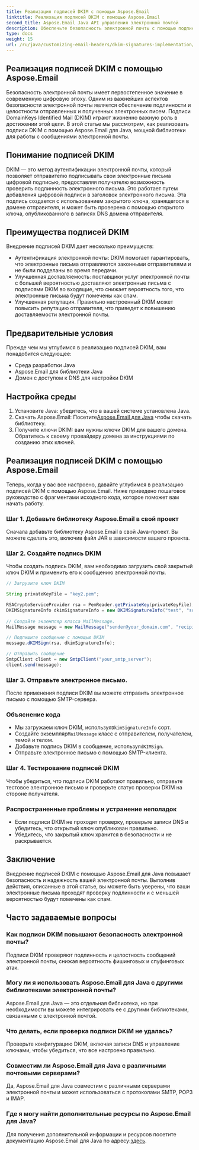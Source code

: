 ```yaml
---
title: Реализация подписей DKIM с помощью Aspose.Email
linktitle: Реализация подписей DKIM с помощью Aspose.Email
second_title: Aspose.Email Java API управления электронной почтой
description: Обеспечьте безопасность электронной почты с помощью подписей DKIM, используя Aspose.Email для Java. Пошаговое руководство и код для реализации DKIM.
type: docs
weight: 15
url: /ru/java/customizing-email-headers/dkim-signatures-implementation/
---
```


## Реализация подписей DKIM с помощью Aspose.Email

Безопасность электронной почты имеет первостепенное значение в современную цифровую эпоху. Одним из важнейших аспектов безопасности электронной почты является обеспечение подлинности и целостности отправленных и полученных электронных писем. Подписи DomainKeys Identified Mail (DKIM) играют жизненно важную роль в достижении этой цели. В этой статье мы рассмотрим, как реализовать подписи DKIM с помощью Aspose.Email для Java, мощной библиотеки для работы с сообщениями электронной почты.

## Понимание подписей DKIM

DKIM — это метод аутентификации электронной почты, который позволяет отправителю подписывать свои электронные письма цифровой подписью, предоставляя получателю возможность проверить подлинность электронного письма. Это работает путем добавления цифровой подписи в заголовок электронного письма. Эта подпись создается с использованием закрытого ключа, хранящегося в домене отправителя, и может быть проверена с помощью открытого ключа, опубликованного в записях DNS домена отправителя.

## Преимущества подписей DKIM

Внедрение подписей DKIM дает несколько преимуществ:
- Аутентификация электронной почты: DKIM помогает гарантировать, что электронные письма отправляются законными отправителями и не были подделаны во время передачи.
- Улучшенная доставляемость: поставщики услуг электронной почты с большей вероятностью доставляют электронные письма с подписями DKIM во входящие, что снижает вероятность того, что электронные письма будут помечены как спам.
- Улучшенная репутация. Правильно настроенный DKIM может повысить репутацию отправителя, что приведет к повышению доставляемости электронной почты.

## Предварительные условия

Прежде чем мы углубимся в реализацию подписей DKIM, вам понадобится следующее:
- Среда разработки Java
- Aspose.Email для библиотеки Java
- Домен с доступом к DNS для настройки DKIM

## Настройка среды

1. Установите Java: убедитесь, что в вашей системе установлена Java.
2.  Скачать Aspose.Email: Посетите[Aspose.Email для Java](https://products.aspose.com/email/java/) чтобы скачать библиотеку.
3. Получите ключи DKIM: вам нужны ключи DKIM для вашего домена. Обратитесь к своему провайдеру домена за инструкциями по созданию этих ключей.

## Реализация подписей DKIM с помощью Aspose.Email

Теперь, когда у вас все настроено, давайте углубимся в реализацию подписей DKIM с помощью Aspose.Email. Ниже приведено пошаговое руководство с фрагментами исходного кода, которое поможет вам начать работу.

### Шаг 1. Добавьте библиотеку Aspose.Email в свой проект

Сначала добавьте библиотеку Aspose.Email в свой Java-проект. Вы можете сделать это, включив файл JAR в зависимости вашего проекта.

### Шаг 2. Создайте подпись DKIM

Чтобы создать подпись DKIM, вам необходимо загрузить свой закрытый ключ DKIM и применить его к сообщению электронной почты.

```java
// Загрузите ключ DKIM

String privateKeyFile = "key2.pem";

RSACryptoServiceProvider rsa = PemReader.getPrivateKey(privateKeyFile);
DKIMSignatureInfo dkimSignatureInfo = new DKIMSignatureInfo("test", "some_email.com");
 
// Создайте экземпляр класса MailMessage.
MailMessage message = new MailMessage("sender@your_domain.com", "recipient@recipient_domain.com", "Subject", "Body");

// Подпишите сообщение с помощью DKIM
message.dKIMSign(rsa, dkimSignatureInfo);

// Отправить сообщение
SmtpClient client = new SmtpClient("your_smtp_server");
client.send(message);
```

### Шаг 3. Отправьте электронное письмо.

После применения подписи DKIM вы можете отправить электронное письмо с помощью SMTP-сервера.

### Объяснение кода

-  Мы загружаем ключ DKIM, используя`DkimSignatureInfo` сорт.
-  Создайте экземпляр`MailMessage` класс с отправителем, получателем, темой и телом.
-  Добавьте подпись DKIM в сообщение, используя`dKIMSign`.
- Отправьте электронное письмо с помощью SMTP-клиента.

### Шаг 4. Тестирование подписей DKIM

Чтобы убедиться, что подписи DKIM работают правильно, отправьте тестовое электронное письмо и проверьте статус проверки DKIM на стороне получателя.

### Распространенные проблемы и устранение неполадок

- Если подписи DKIM не проходят проверку, проверьте записи DNS и убедитесь, что открытый ключ опубликован правильно.
- Убедитесь, что закрытый ключ хранится в безопасности и не раскрывается.

## Заключение

Внедрение подписей DKIM с помощью Aspose.Email для Java повышает безопасность и надежность вашей электронной почты. Выполнив действия, описанные в этой статье, вы можете быть уверены, что ваши электронные письма проходят проверку подлинности и с меньшей вероятностью будут помечены как спам.

## Часто задаваемые вопросы

### Как подписи DKIM повышают безопасность электронной почты?

Подписи DKIM проверяют подлинность и целостность сообщений электронной почты, снижая вероятность фишинговых и спуфинговых атак.

### Могу ли я использовать Aspose.Email для Java с другими библиотеками электронной почты?

Aspose.Email для Java — это отдельная библиотека, но при необходимости вы можете интегрировать ее с другими библиотеками, связанными с электронной почтой.

### Что делать, если проверка подписи DKIM не удалась?

Проверьте конфигурацию DKIM, включая записи DNS и управление ключами, чтобы убедиться, что все настроено правильно.

### Совместим ли Aspose.Email для Java с различными почтовыми серверами?

Да, Aspose.Email для Java совместим с различными серверами электронной почты и может использоваться с протоколами SMTP, POP3 и IMAP.

### Где я могу найти дополнительные ресурсы по Aspose.Email для Java?

Для получения дополнительной информации и ресурсов посетите документацию Aspose.Email для Java по адресу:[здесь](https://reference.aspose.com/email/java/).